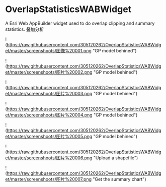 # OverlapStatisticsWABWidget
A Esri Web AppBuilder widget used to do overlap clipping and summary statistics. 叠加分析

!(https://raw.githubusercontent.com/305120262/OverlapStatisticsWABWidget/master/screenshoots/图像%20001.png "GP model behined")

!(https://raw.githubusercontent.com/305120262/OverlapStatisticsWABWidget/master/screenshoots/图片%20002.png "GP model behined")

!(https://raw.githubusercontent.com/305120262/OverlapStatisticsWABWidget/master/screenshoots/图片%20003.png "GP model behined")

!(https://raw.githubusercontent.com/305120262/OverlapStatisticsWABWidget/master/screenshoots/图片%20004.png "GP model behined")

!(https://raw.githubusercontent.com/305120262/OverlapStatisticsWABWidget/master/screenshoots/图片%20005.png "GP model behined")

!(https://raw.githubusercontent.com/305120262/OverlapStatisticsWABWidget/master/screenshoots/图片%20006.png "Upload a shapefile")

!(https://raw.githubusercontent.com/305120262/OverlapStatisticsWABWidget/master/screenshoots/图片%20007.png "Get the summary chart")
